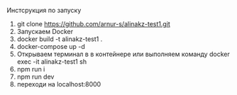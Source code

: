 Инстсрукция по запуску

1. git clone https://github.com/arnur-s/alinakz-test1.git
2. Запускаем Docker
3. docker build -t alinakz-test1 .
4. docker-compose up -d
5. Открываем терминал в в контейнере или выполняем команду docker exec -it alinakz-test1 sh
6. npm run i
7. npm run dev
8. переходи на localhost:8000
